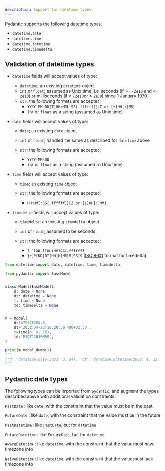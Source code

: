 ```yaml
---
description: Support for datetime types.
---
```


Pydantic supports the following [datetime](https://docs.python.org/library/datetime.html#available-types)
types:

* `datetime.date`
* `datetime.time`
* `datetime.datetime`
* `datetime.timedelta`

## Validation of datetime types

* `datetime` fields will accept values of type:

  * `datetime`; an existing `datetime` object
  * `int` or `float`; assumed as Unix time, i.e. seconds (if >= `-2e10` and <= `2e10`) or milliseconds
    (if < `-2e10`or > `2e10`) since 1 January 1970
  * `str`; the following formats are accepted:
    * `YYYY-MM-DD[T]HH:MM[:SS[.ffffff]][Z or [±]HH[:]MM]`
    * `int` or `float` as a string (assumed as Unix time)

* `date` fields will accept values of type:

  * `date`; an existing `date` object
  * `int` or `float`; handled the same as described for `datetime` above
  * `str`; the following formats are accepted:

    * `YYYY-MM-DD`
    * `int` or `float` as a string (assumed as Unix time)

* `time` fields will accept values of type:

  * `time`; an existing `time` object
  * `str`; the following formats are accepted:

    * `HH:MM[:SS[.ffffff]][Z or [±]HH[:]MM]`

* `timedelta` fields will accept values of type:

  * `timedelta`; an existing `timedelta` object
  * `int` or `float`; assumed to be seconds
  * `str`; the following formats are accepted:

    * `[-][DD ][HH:MM]SS[.ffffff]`
    * `[±]P[DD]DT[HH]H[MM]M[SS]S` ([ISO 8601](https://en.wikipedia.org/wiki/ISO_8601) format for timedelta)

```py
from datetime import date, datetime, time, timedelta

from pydantic import BaseModel


class Model(BaseModel):
    d: date = None
    dt: datetime = None
    t: time = None
    td: timedelta = None


m = Model(
    d=1679616000.0,
    dt='2032-04-23T10:20:30.400+02:30',
    t=time(4, 8, 16),
    td='P3DT12H30M5S',
)

print(m.model_dump())
"""
{'d': datetime.date(2023, 3, 24), 'dt': datetime.datetime(2032, 4, 23, 10, 20, 30, 400000, tzinfo=TzInfo(+02:30)), 't': datetime.time(4, 8, 16), 'td': datetime.timedelta(days=3, seconds=45005)}
"""
```

## Pydantic date types

The following types can be imported from `pydantic`, and augment the types described above
with additional validation constraints:

`PastDate`
: like `date`, with the constraint that the value must be in the past

`FutureDate`
: like `date`, with the constraint that the value must be in the future

`PastDatetime`
: like `PastDate`, but for `datetime`

`FutureDatetime`
: like `FutureDate`, but for `datetime`

`AwareDatetime`
: like `datetime`, with the constraint that the value must have timezone info

`NaiveDatetime`
: like `datetime`, with the constraint that the value must lack timezone info
